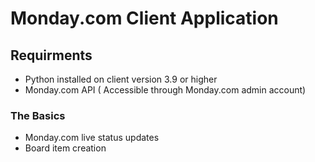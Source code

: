 # <a href='https://upload.wikimedia.org/wikipedia/commons/a/a2/Large-monday_black_whiteBG-left.png' /></a>

# Monday.com Client Application

## Requirments
- Python installed on client version 3.9 or higher
- Monday.com API ( Accessible through Monday.com admin account)

### The Basics
- Monday.com live status updates
- Board item creation 


